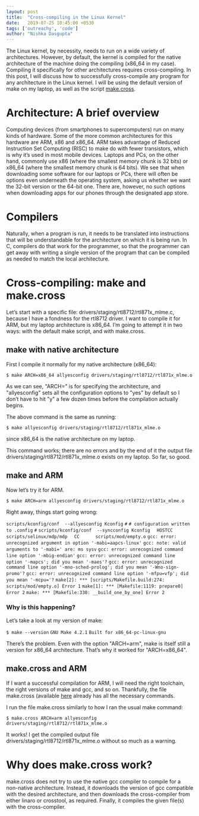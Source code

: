```yaml
---
layout: post
title:  "Cross-compiling in the Linux Kernel"
date:   2019-07-25 10:45:00 +0530
tags: ['outreachy', 'code']
author: "Nishka Dasgupta"
---
```


The Linux kernel, by necessity, needs to run on a wide variety of architectures. However, by default, the kernel is compiled for the native architecture of the machine doing the 
compiling (x86_64 in my case). Compiling it specifically for other architectures requires cross-compiling. In this post, I will discuss how to successfully cross-compile any program 
for any architecture in the Linux kernel. I will be using the default version of make on my laptop, as well as the script 
[make.cross](https://github.com/bhumikagoyal/Cross-compile-kernel-drivers).

# Architecture: A brief overview

Computing devices (from smartphones to supercomputers) run on many kinds of hardware. Some of the more common architectures for this hardware are ARM, x86 and x86_64. 
ARM takes advantage of Reduced Instruction Set Computing (RISC) to make do with fewer transistors, which is why it’s used in most mobile devices. Laptops and PCs, on the other hand, 
commonly use x86 (where the smallest memory chunk is 32 bits) or x86_64 (where the smallest memory chunk is 64 bits). We see that when downloading some software for our laptops or 
PCs, there will often be options even underneath the operating system, asking us whether we want the 32-bit version or the 64-bit one. There are, however, no such options when 
downloading apps for our phones through the designated app store. 

# Compilers

Naturally, when a program is run, it needs to be translated into instructions that will be understandable for the architecture on which it is being run. In C, compilers do that work 
for the programmer, so that the programmer can get away with writing a single version of the program that can be compiled as needed to match the local architecture.

# Cross-compiling: make and make.cross

Let’s start with a specific file: drivers/staging/rtl8712/rtl871x_mlme.c, because I have a fondness for the rtl8712 driver. I want to compile it for ARM, but my laptop architecture 
is x86_64. I’m going to attempt it in two ways: with the default make script, and with make.cross. 

## make with native architecture 

First I compile it normally for my native architecture (x86_64):

`$ make ARCH=x86_64 allyesconfig drivers/staging/rtl8712/rtl871x_mlme.o`

As we can see, "ARCH=" is for specifying the architecture, and "allyesconfig" sets all the configuration options to "yes" by default so I don’t have to hit "y" a few dozen times 
before the compilation actually begins.

The above command is the same as running:

`$ make allyesconfig drivers/staging/rtl8712/rtl871x_mlme.o`

since x86_64 is the native architecture on my laptop.

This command works; there are no errors and by the end of it the output file drivers/staging/rtl8712/rtl871x_mlme.o exists on my laptop. So far, so good.

## make and ARM

Now let’s try it for ARM.

`$ make ARCH=arm allyesconfig drivers/staging/rtl8712/rtl871x_mlme.o`

Right away, things start going wrong:

`scripts/kconfig/conf  --allyesconfig Kconfig`
`#`
`# configuration written to .config`
`#`
`scripts/kconfig/conf  --syncconfig Kconfig`
`  HOSTCC  scripts/selinux/mdp/mdp`
`  CC      scripts/mod/empty.o`
`gcc: error: unrecognized argument in option '-mabi=aapcs-linux'`
`gcc: note: valid arguments to '-mabi=' are: ms sysv`
`gcc: error: unrecognized command line option '-mbig-endian'`
`gcc: error: unrecognized command line option '-mapcs'; did you mean '-maes'?`
`gcc: error: unrecognized command line option '-mno-sched-prolog'; did you mean '-Wno-sign-promo'?`
`gcc: error: unrecognized command line option '-mfpu=vfp'; did you mean '-mcpu='?`
`make[2]: *** [scripts/Makefile.build:274: scripts/mod/empty.o] Error 1`
`make[1]: *** [Makefile:1119: prepare0] Error 2`
`make: *** [Makefile:330: __build_one_by_one] Error 2`

### Why is this happening?

Let’s take a look at my version of make:

`$ make --version`
`GNU Make 4.2.1`
`Built for x86_64-pc-linux-gnu`

There’s the problem. Even with the option "ARCH=arm", make is itself still a version for x86_64 architecture. That’s why it worked for "ARCH=x86_64".
 
## make.cross and ARM

If I want a successful compilation for ARM, I will need the right toolchain, the right versions of make and gcc, and so on. Thankfully, the file make.cross (available 
[here](https://github.com/bhumikagoyal/Cross-compile-kernel-drivers) already has all the necessary commands.

I run the file make.cross similarly to how I ran the usual make command:

`$ make.cross ARCH=arm allyesconfig drivers/staging/rtl8712/rtl871x_mlme.o`

It works! I get the compiled output file drivers/staging/rtl8712/rtl871x_mlme.o without so much as a warning.

# Why does make.cross work?

make.cross does not try to use the native gcc compiler to compile for a non-native architecture. Instead, it downloads the version of gcc compatible with the desired architecture, 
and then downloads the cross-compiler from either linaro or crosstool, as required. Finally, it compiles the given file(s) with the cross-compiler.

